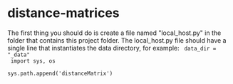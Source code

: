 # distance-matrices
The first thing you should do is create a file named "local_host.py" in the folder that contains this project folder. The local_host.py file should have a single line that instantiates the data directory, for example:
<code>
data_dir = "_data"<br>
import sys, os<br>
sys.path.append('distanceMatrix')
</code>
